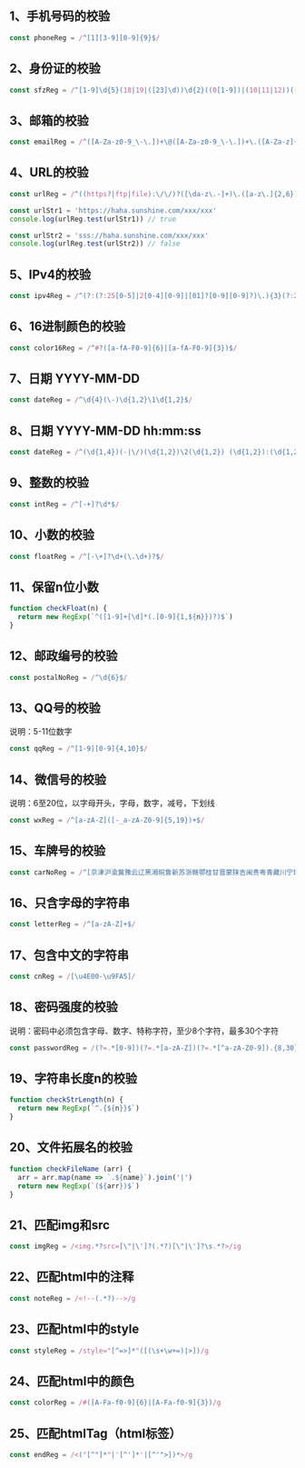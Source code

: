 ## 1、手机号码的校验

```js
const phoneReg = /^[1][3-9][0-9]{9}$/
```

## 2、身份证的校验

```js
const sfzReg = /^[1-9]\d{5}(18|19|([23]\d))\d{2}((0[1-9])|(10|11|12))(([0-2][1-9])|10|20|30|31)\d{3}[0-9Xx]$/
```

## 3、邮箱的校验

```js
const emailReg = /^([A-Za-z0-9_\-\.])+\@([A-Za-z0-9_\-\.])+\.([A-Za-z]{2,4})$/
```

## 4、URL的校验

```js
const urlReg = /^((https?|ftp|file):\/\/)?([\da-z\.-]+)\.([a-z\.]{2,6})([\/\w \.-]*)*\/?$/

const urlStr1 = 'https://haha.sunshine.com/xxx/xxx'
console.log(urlReg.test(urlStr1)) // true

const urlStr2 = 'sss://haha.sunshine.com/xxx/xxx'
console.log(urlReg.test(urlStr2)) // false
```

## 5、IPv4的校验

```js
const ipv4Reg = /^(?:(?:25[0-5]|2[0-4][0-9]|[01]?[0-9][0-9]?)\.){3}(?:25[0-5]|2[0-4][0-9]|[01]?[0-9][0-9]?)$/
```

## 6、16进制颜色的校验

```js
const color16Reg = /^#?([a-fA-F0-9]{6}|[a-fA-F0-9]{3})$/
```

## 7、日期 YYYY-MM-DD

```js
const dateReg = /^\d{4}(\-)\d{1,2}\1\d{1,2}$/
```

## 8、日期 YYYY-MM-DD hh:mm:ss

```js
const dateReg = /^(\d{1,4})(-|\/)(\d{1,2})\2(\d{1,2}) (\d{1,2}):(\d{1,2}):(\d{1,2})$/
```

## 9、整数的校验

```js
const intReg = /^[-+]?\d*$/
```

## 10、小数的校验

```js
const floatReg = /^[-\+]?\d+(\.\d+)?$/
```

## 11、保留n位小数

```js
function checkFloat(n) {
  return new RegExp(`^([1-9]+[\d]*(.[0-9]{1,${n}})?)$`)
}
```

## 12、邮政编号的校验

```js
const postalNoReg = /^\d{6}$/
```

## 13、QQ号的校验

说明：5-11位数字

```js
const qqReg = /^[1-9][0-9]{4,10}$/
```

## 14、微信号的校验

说明：6至20位，以字母开头，字母，数字，减号，下划线

```js
const wxReg = /^[a-zA-Z]([-_a-zA-Z0-9]{5,19})+$/
```

## 15、车牌号的校验

```js
const carNoReg = /^[京津沪渝冀豫云辽黑湘皖鲁新苏浙赣鄂桂甘晋蒙陕吉闽贵粤青藏川宁琼使领A-Z]{1}[A-Z]{1}[A-Z0-9]{4}[A-Z0-9挂学警港澳]{1}$/
```

## 16、只含字母的字符串

```js
const letterReg = /^[a-zA-Z]+$/
```

## 17、包含中文的字符串

```js
const cnReg = /[\u4E00-\u9FA5]/
```

## 18、密码强度的校验

说明：密码中必须包含字母、数字、特称字符，至少8个字符，最多30个字符

```js
const passwordReg = /(?=.*[0-9])(?=.*[a-zA-Z])(?=.*[^a-zA-Z0-9]).{8,30}/
```

## 19、字符串长度n的校验

```js
function checkStrLength(n) {
  return new RegExp(`^.{${n}}$`)
}
```

## 20、文件拓展名的校验

```js
function checkFileName (arr) {
  arr = arr.map(name => `.${name}`).join('|')
  return new RegExp(`(${arr})$`)
}
```

## 21、匹配img和src

```js
const imgReg = /<img.*?src=[\"|\']?(.*?)[\"|\']?\s.*?>/ig
```

## 22、匹配html中的注释

```js
const noteReg = /<!--(.*?)-->/g
```

## 23、匹配html中的style

```js
const styleReg = /style="[^=>]*"([(\s+\w+=)|>])/g
```

## 24、匹配html中的颜色

```js
const colorReg = /#([A-Fa-f0-9]{6}|[A-Fa-f0-9]{3})/g
```

## 25、匹配htmlTag（html标签）

```js
const endReg = /<("[^"]*"|'[^']*'|[^'">])*>/g
```